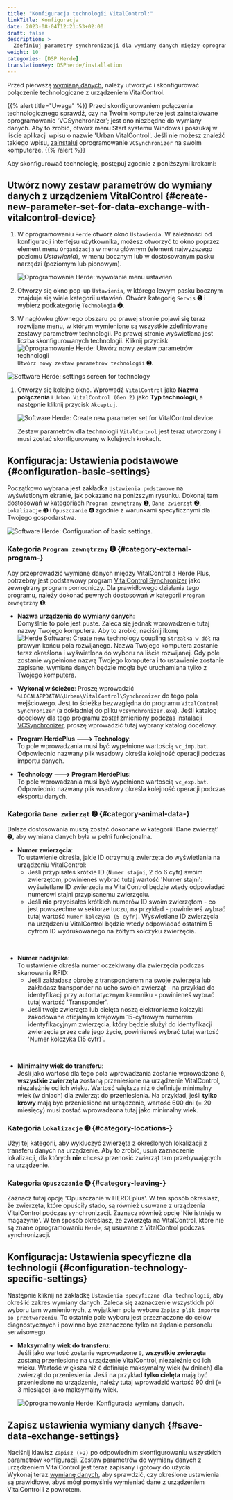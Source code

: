 ```yaml
---
title: "Konfiguracja technologii VitalControl:"
linkTitle: Konfiguracja
date: 2023-08-04T12:21:53+02:00
draft: false
description: >
  Zdefiniuj parametry synchronizacji dla wymiany danych między oprogramowaniem *Herde* a urządzeniem VitalControl.
weight: 10
categories: [DSP Herde]
translationKey: DSPherde/installation
---
```

Przed pierwszą [wymianą danych](../data-exchange/), należy utworzyć i skonfigurować połączenie technologiczne z urządzeniem VitalControl.

{{% alert title="Uwaga" %}}
Przed skonfigurowaniem połączenia technologicznego sprawdź, czy na Twoim komputerze jest zainstalowane oprogramowanie 'VCSynchronizer'; jest ono niezbędne do wymiany danych. Aby to zrobić, otwórz menu Start systemu Windows i poszukaj w liście aplikacji wpisu o nazwie 'Urban VitalControl'. Jeśli nie możesz znaleźć takiego wpisu, [zainstaluj](../../vcsynchronizer/installation/) oprogramowanie `VCSynchronizer` na swoim komputerze.
{{% /alert %}}

Aby skonfigurować technologię, postępuj zgodnie z poniższymi krokami:

## Utwórz nowy zestaw parametrów do wymiany danych z urządzeniem VitalControl {#create-new-parameter-set-for-data-exchange-with-vitalcontrol-device}

1. W oprogramowaniu `Herde` otwórz okno `Ustawienia`. W zależności od konfiguracji interfejsu użytkownika, możesz otworzyć to okno poprzez element menu `Organizacja` w menu głównym (element najwyższego poziomu _Ustawienia_), w menu bocznym lub w dostosowanym pasku narzędzi (poziomym lub pionowym).

   ![Oprogramowanie Herde: wywołanie menu ustawień](../screenshots/settings.png "Herde: wywołaj Ustawienia")

1. Otworzy się okno pop-up `Ustawienia`, w którego lewym pasku bocznym znajduje się wiele kategorii ustawień. Otwórz kategorię `Serwis` ➊ i wybierz podkategorię `Technologia` ➋.

1. W nagłówku głównego obszaru po prawej stronie pojawi się teraz rozwijane menu, w którym wymienione są wszystkie zdefiniowane zestawy parametrów technologii. Po prawej stronie wyświetlana jest liczba skonfigurowanych technologii. Kliknij przycisk ![Oprogramowanie Herde: Utwórz nowy zestaw parametrów technologii](/icons/new.png "Herde: Utwórz połączenie technologiczne") `Utwórz nowy zestaw parametrów technologii` ➌.

![Software Herde: settings screen for technology](../screenshots/settings-technology.png "Herde: Settings for Technology")

1. Otworzy się kolejne okno. Wprowadź `VitalControl` jako **Nazwa połączenia** i `Urban VitalControl (Gen 2)` jako **Typ technologii**, a następnie kliknij przycisk `Akceptuj`.

   ![Software Herde: Create new parameter set for VitalControl device](../screenshots/new-technology.png "Create new technology: VitalControl").

   Zestaw parametrów dla technologii `VitalControl` jest teraz utworzony i musi zostać skonfigurowany w kolejnych krokach.

## Konfiguracja: Ustawienia podstawowe {#configuration-basic-settings}

Początkowo wybrana jest zakładka `Ustawienia podstawowe` na wyświetlonym ekranie, jak pokazano na poniższym rysunku. Dokonaj tam dostosowań w kategoriach `Program zewnętrzny` ➊, `Dane zwierząt` ➋, `Lokalizacje` ➌ i `Opuszczanie` ➍ zgodnie z warunkami specyficznymi dla Twojego gospodarstwa.

   ![Software Herde: Configuration of basic settings](../screenshots/basic-settings.png "Technology VitalControl: Basic settings").
   
### Kategoria `Program zewnętrzny` ➊ {#category-external-program-}

Aby przeprowadzić wymianę danych między VitalControl a Herde Plus, potrzebny jest podstawowy program [VitalControl Synchronizer](../../vcsynchronizer) jako zewnętrzny program pomocniczy. Dla prawidłowego działania tego programu, należy dokonać pewnych dostosowań w kategorii `Program zewnętrzny` ➊.

- **Nazwa urządzenia do wymiany danych**:  
  Domyślnie to pole jest puste. Zaleca się jednak wprowadzenie tutaj nazwy Twojego komputera. Aby to zrobić, naciśnij ikonę ![Herde Software: Create new technology coupling](/icons/arrow-down.png "Herde: Create technology coupling") `Strzałka w dół` na prawym końcu pola rozwijanego. Nazwa Twojego komputera zostanie teraz określona i wyświetlona do wyboru na liście rozwijanej. Gdy pole zostanie wypełnione nazwą Twojego komputera i to ustawienie zostanie zapisane, wymiana danych będzie mogła być uruchamiana tylko z Twojego komputera.

- **Wykonaj w ścieżce**:
  Proszę wprowadzić `%LOCALAPPDATA%\Urban\VitalControl\Synchronizer` do tego pola wejściowego. Jest to ścieżka bezwzględna do programu `VitalControl Synchronizer` (a dokładniej do pliku `vcsynchronizer.exe`). Jeśli katalog docelowy dla tego programu został zmieniony podczas [instalacji VCSynchronizer](../../vcsynchronizer/installation), proszę wprowadzić tutaj wybrany katalog docelowy.


- **Program HerdePlus 🡒 Technology**:  
  To pole wprowadzania musi być wypełnione wartością `vc_imp.bat`. Odpowiednio nazwany plik wsadowy określa kolejność operacji podczas importu danych.

- **Technology 🡒 Program HerdePlus**:  
  To pole wprowadzania musi być wypełnione wartością `vc_exp.bat`. Odpowiednio nazwany plik wsadowy określa kolejność operacji podczas eksportu danych.

### Kategoria `Dane zwierząt` ➋ {#category-animal-data-}

Dalsze dostosowania muszą zostać dokonane w kategorii 'Dane zwierząt' ➋, aby wymiana danych była w pełni funkcjonalna.

- **Numer zwierzęcia**:  
  To ustawienie określa, jakie ID otrzymują zwierzęta do wyświetlania na urządzeniu VitalControl:
  - Jeśli przypisałeś krótkie ID (`Numer stajni`, 2 do 6 cyfr) swoim zwierzętom, powinieneś wybrać tutaj wartość 'Numer stajni': wyświetlane ID zwierzęcia na VitalControl będzie wtedy odpowiadać numerowi stajni przypisanemu zwierzęciu.
  - Jeśli **nie** przypisałeś krótkich numerów ID swoim zwierzętom - co jest powszechne w sektorze tuczu, na przykład - powinieneś wybrać tutaj wartość `Numer kolczyka (5 cyfr)`. Wyświetlane ID zwierzęcia na urządzeniu VitalControl będzie wtedy odpowiadać ostatnim 5 cyfrom ID wydrukowanego na żółtym kolczyku zwierzęcia.
  
<br>

- **Numer nadajnika**:  
  To ustawienie określa numer oczekiwany dla zwierzęcia podczas skanowania RFID:  
  - Jeśli zakładasz obrożę z transponderem na swoje zwierzęta lub zakładasz transponder na ucho swoich zwierząt - na przykład do identyfikacji przy automatycznym karmniku - powinieneś wybrać tutaj wartość 'Transponder'.
  - Jeśli twoje zwierzęta lub cielęta noszą elektroniczne kolczyki zakodowane oficjalnym krajowym 15-cyfrowym numerem identyfikacyjnym zwierzęcia, który będzie służył do identyfikacji zwierzęcia przez całe jego życie, powinieneś wybrać tutaj wartość 'Numer kolczyka (15 cyfr)`.

<br>

- **Minimalny wiek do transferu**:  
  Jeśli jako wartość dla tego pola wprowadzania zostanie wprowadzone `0`, **wszystkie zwierzęta** zostaną przeniesione na urządzenie VitalControl, niezależnie od ich wieku. Wartość większa niż `0` definiuje minimalny wiek (w dniach) dla zwierząt do przeniesienia. Na przykład, jeśli **tylko krowy** mają być przeniesione na urządzenie, wartość 600 dni (= 20 miesięcy) musi zostać wprowadzona tutaj jako minimalny wiek.

### Kategoria `Lokalizacje` ➌ {#category-locations-}

Użyj tej kategorii, aby wykluczyć zwierzęta z określonych lokalizacji z transferu danych na urządzenie. Aby to zrobić, usuń zaznaczenie lokalizacji, dla których **nie** chcesz przenosić zwierząt tam przebywających na urządzenie.

### Kategoria `Opuszczanie` ➍ {#category-leaving-}

Zaznacz tutaj opcję 'Opuszczanie w HERDEplus'. W ten sposób określasz, że zwierzęta, które opuściły stado, są również usuwane z urządzenia VitalControl podczas synchronizacji.
Zaznacz również opcję 'Nie istnieje w magazynie'. W ten sposób określasz, że zwierzęta na VitalControl, które nie są znane oprogramowaniu `Herde`, są usuwane z VitalControl podczas synchronizacji.

## Konfiguracja: Ustawienia specyficzne dla technologii {#configuration-technology-specific-settings}

Następnie kliknij na zakładkę `Ustawienia specyficzne dla technologii`, aby określić zakres wymiany danych. Zaleca się zaznaczenie wszystkich pól wyboru tam wymienionych, z wyjątkiem pola wyboru `Zapisz plik importu po przetworzeniu`. To ostatnie pole wyboru jest przeznaczone do celów diagnostycznych i powinno być zaznaczone tylko na żądanie personelu serwisowego.

- **Maksymalny wiek do transferu**:  
  Jeśli jako wartość zostanie wprowadzone `0`, **wszystkie zwierzęta** zostaną przeniesione na urządzenie VitalControl, niezależnie od ich wieku. Wartość większa niż `0` definiuje maksymalny wiek (w dniach) dla zwierząt do przeniesienia. Jeśli na przykład **tylko cielęta** mają być przeniesione na urządzenie, należy tutaj wprowadzić wartość 90 dni (= 3 miesiące) jako maksymalny wiek.

   ![Oprogramowanie Herde: Konfiguracja wymiany danych](../screenshots/technology-specific-settings.png "Wymiana danych: ustawienia specyficzne").

## Zapisz ustawienia wymiany danych {#save-data-exchange-settings}

Naciśnij klawisz `Zapisz (F2)` po odpowiednim skonfigurowaniu wszystkich parametrów konfiguracji. Zestaw parametrów do wymiany danych z urządzeniem VitalControl jest teraz zapisany i gotowy do użycia.  
Wykonaj teraz [wymianę danych](../data-exchange/), aby sprawdzić, czy określone ustawienia są prawidłowe, abyś mógł pomyślnie wymieniać dane z urządzeniem VitalControl i z powrotem.


